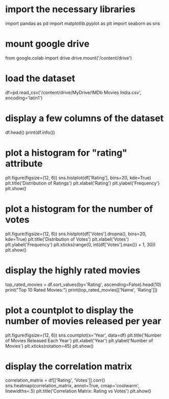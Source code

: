 # import the necessary libraries
import pandas as pd
import matplotlib.pyplot as plt
import seaborn as sns

# mount google drive
from google.colab import drive
drive.mount('/content/drive')

# load the dataset
df=pd.read_csv('/content/drive/MyDrive/IMDb Movies India.csv', encoding='latin1')

# display a few columns of the dataset
df.head()
print(df.info())

# plot a histogram for "rating" attribute
plt.figure(figsize=(12, 6))
sns.histplot(df['Rating'], bins=20, kde=True)
plt.title('Distribution of Ratings')
plt.xlabel('Rating')
plt.ylabel('Frequency')
plt.show()

# plot a histogram for the number of votes
plt.figure(figsize=(12, 6))
sns.histplot(df['Votes'].dropna(), bins=20, kde=True)
plt.title('Distribution of Votes')
plt.xlabel('Votes')
plt.ylabel('Frequency')
plt.xticks(range(0, int(df['Votes'].max()) + 1, 30))
plt.show()

# display the highly rated movies
top_rated_movies = df.sort_values(by='Rating', ascending=False).head(10)
print("Top 10 Rated Movies:")
print(top_rated_movies[['Name', 'Rating']])

# plot a countplot to display the number of movies released per year
plt.figure(figsize=(12, 6))
sns.countplot(x='Year', data=df)
plt.title('Number of Movies Released Each Year')
plt.xlabel('Year')
plt.ylabel('Number of Movies')
plt.xticks(rotation=45)
plt.show()

# display the correlation matrix
correlation_matrix = df[['Rating', 'Votes']].corr()
sns.heatmap(correlation_matrix, annot=True, cmap='coolwarm', linewidths=.5)
plt.title('Correlation Matrix: Rating vs Votes')
plt.show()
